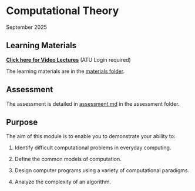 # Computational Theory

September 2025

## Learning Materials

[**Click here for Video Lectures**](https://atlantictu-my.sharepoint.com/:f:/g/personal/ian_mcloughlin_atu_ie/EukrAGdpXKZAkWJ-qqlg8sUBFR1Nj3A1RiBc7XUu7K4c0g?e=72tpg2) (ATU Login required)

The learning materials are in the [materials folder](materials).

## Assessment

The assessment is detailed in [assessment.md](assessment/assessment.md) in the assessment folder.  

## Purpose

The aim of this module is to enable you to demonstrate your ability to:

1. Identify difficult computational problems in everyday computing.

2. Define the common models of computation.

3. Design computer programs using a variety of computational paradigms.

4. Analyze the complexity of an algorithm.
